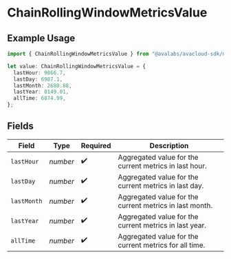 # ChainRollingWindowMetricsValue

## Example Usage

```typescript
import { ChainRollingWindowMetricsValue } from "@avalabs/avacloud-sdk/models/components";

let value: ChainRollingWindowMetricsValue = {
  lastHour: 9866.7,
  lastDay: 6987.1,
  lastMonth: 2680.88,
  lastYear: 8149.01,
  allTime: 6874.99,
};
```

## Fields

| Field                                                   | Type                                                    | Required                                                | Description                                             |
| ------------------------------------------------------- | ------------------------------------------------------- | ------------------------------------------------------- | ------------------------------------------------------- |
| `lastHour`                                              | *number*                                                | :heavy_check_mark:                                      | Aggregated value for the current metrics in last hour.  |
| `lastDay`                                               | *number*                                                | :heavy_check_mark:                                      | Aggregated value for the current metrics in last day.   |
| `lastMonth`                                             | *number*                                                | :heavy_check_mark:                                      | Aggregated value for the current metrics in last month. |
| `lastYear`                                              | *number*                                                | :heavy_check_mark:                                      | Aggregated value for the current metrics in last year.  |
| `allTime`                                               | *number*                                                | :heavy_check_mark:                                      | Aggregated value for the current metrics for all time.  |
